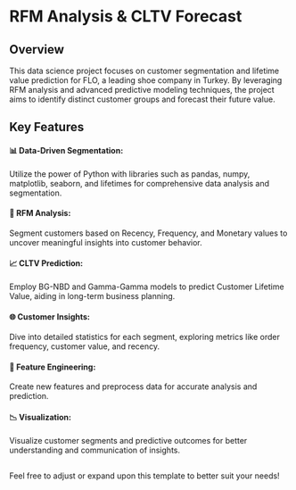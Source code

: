 # RFM Analysis & CLTV Forecast
 
## Overview
This data science project focuses on customer segmentation and lifetime value prediction for FLO, a leading shoe company in Turkey. By leveraging RFM analysis and advanced predictive modeling techniques, the project aims to identify distinct customer groups and forecast their future value.

## Key Features

#### 📊 Data-Driven Segmentation:
Utilize the power of Python with libraries such as pandas, numpy, matplotlib, seaborn, and lifetimes for comprehensive data analysis and segmentation.

#### 🚀 RFM Analysis:
Segment customers based on Recency, Frequency, and Monetary values to uncover meaningful insights into customer behavior.

#### 📈 CLTV Prediction:
Employ BG-NBD and Gamma-Gamma models to predict Customer Lifetime Value, aiding in long-term business planning.

#### 🌐 Customer Insights:
Dive into detailed statistics for each segment, exploring metrics like order frequency, customer value, and recency.

#### 🧪 Feature Engineering:
Create new features and preprocess data for accurate analysis and prediction.

#### 📉 Visualization:
Visualize customer segments and predictive outcomes for better understanding and communication of insights.

## 

Feel free to adjust or expand upon this template to better suit your needs!

